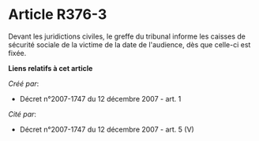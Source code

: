 # Article R376-3

Devant les juridictions civiles, le greffe du tribunal informe les caisses de sécurité sociale de la victime de la date de
l'audience, dès que celle-ci est fixée.

**Liens relatifs à cet article**

_Créé par_:

  - Décret n°2007-1747 du 12 décembre 2007 - art. 1

_Cité par_:

  - Décret n°2007-1747 du 12 décembre 2007 - art. 5 (V)
